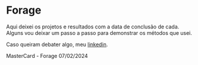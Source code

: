 # Forage
Aqui deixei os projetos e resultados com a data de conclusão de cada.
Alguns vou deixar um passo a passo para demonstrar os métodos que usei.

 Caso queiram debater algo, meu [linkedin](https://www.linkedin.com/in/mateustm).

MasterCard - Forage 07/02/2024
